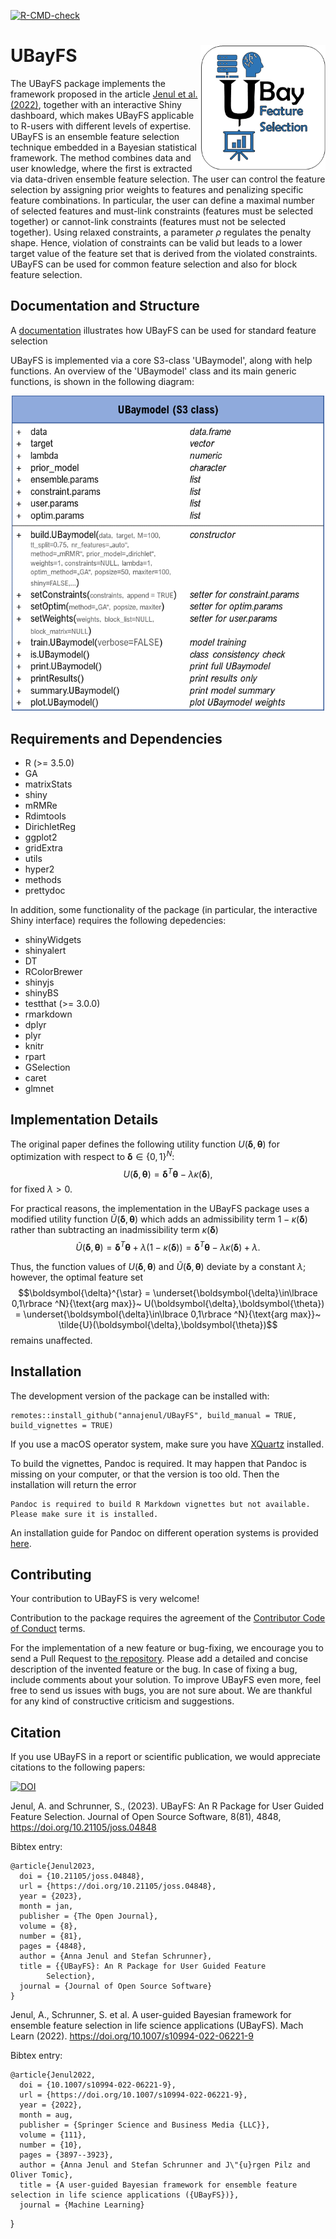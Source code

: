 
<!-- badges: start -->
  [![R-CMD-check](https://github.com/annajenul/UBayFS/actions/workflows/R-CMD-check.yaml/badge.svg)](https://github.com/annajenul/UBayFS/actions/workflows/R-CMD-check.yaml)
<!-- badges: end -->


# UBayFS <img src="vignettes/logo.png" align="right" width="200"/>



The UBayFS package implements the framework proposed in the article [Jenul et al. (2022)](https://link.springer.com/article/10.1007/s10994-022-06221-9), together with an interactive Shiny dashboard, which makes UBayFS applicable to R-users with different levels of expertise. UBayFS is an ensemble feature selection technique embedded in a Bayesian statistical framework. The method combines data and user knowledge, where the first is extracted via data-driven ensemble feature selection. The user can control the feature selection by assigning prior weights to features and penalizing specific feature combinations. In particular, the user can define a maximal number of selected features and must-link constraints (features must be selected together) or cannot-link constraints (features must not be selected together). Using relaxed constraints, a parameter $\rho$ regulates the penalty shape. Hence, violation of constraints can be valid but leads to a lower target value of the feature set that is derived from the violated constraints. UBayFS can be used for common feature selection and also for block feature selection.

Documentation and Structure
---------------------------

A [documentation](https://annajenul.github.io/UBayFS/) illustrates how UBayFS can be used for standard feature selection 

UBayFS is implemented via a core S3-class 'UBaymodel', along with help functions. An overview of the 'UBaymodel' class and its main generic functions, is shown in the following diagram:

<p align="center">
	<img src="vignettes/UBay_UML.png" width="500"/>
</p>

Requirements and Dependencies
-----------------------------

- R (>= 3.5.0)
- GA
- matrixStats
- shiny
- mRMRe
- Rdimtools
- DirichletReg
- ggplot2
- gridExtra
- utils
- hyper2
- methods
- prettydoc


In addition, some functionality of the package (in particular, the interactive Shiny interface) requires the following depedencies:

- shinyWidgets
- shinyalert
- DT
- RColorBrewer
- shinyjs
- shinyBS
- testthat (>= 3.0.0)
- rmarkdown
- dplyr
- plyr
- knitr
- rpart
- GSelection
- caret
- glmnet

Implementation Details
----------------------
The original paper defines the following utility function $U(\boldsymbol{\delta},\boldsymbol{\theta})$ for optimization with respect to $\boldsymbol{\delta}\in \lbrace 0,1\rbrace ^N$:
$$U(\boldsymbol{\delta},\boldsymbol{\theta}) = \boldsymbol{\delta}^T \boldsymbol{\theta}-\lambda \kappa(\boldsymbol{\delta}), $$
for fixed $\lambda>0$.


For practical reasons, the implementation in the UBayFS package uses a modified utility function $\tilde{U}(\boldsymbol{\delta},\boldsymbol{\theta})$ which adds an admissibility term $1-\kappa(\boldsymbol{\delta})$ rather than subtracting an inadmissibility term $\kappa(\boldsymbol{\delta})$
$$\tilde{U}(\boldsymbol{\delta},\boldsymbol{\theta}) = \boldsymbol{\delta}^T \boldsymbol{\theta}+\lambda (1-\kappa(\boldsymbol{\delta})) = \boldsymbol{\delta}^T \boldsymbol{\theta}-\lambda \kappa(\boldsymbol{\delta}) +\lambda.$$

Thus, the function values of $U(\boldsymbol{\delta},\boldsymbol{\theta})$ and $\tilde{U}(\boldsymbol{\delta},\boldsymbol{\theta})$ deviate by a constant $\lambda$; however, the optimal feature set $$\boldsymbol{\delta}^{\star} = \underset{\boldsymbol{\delta}\in\lbrace 0,1\rbrace ^N}{\text{arg max}}~ U(\boldsymbol{\delta},\boldsymbol{\theta}) = \underset{\boldsymbol{\delta}\in\lbrace 0,1\rbrace ^N}{\text{arg max}}~ \tilde{U}(\boldsymbol{\delta},\boldsymbol{\theta})$$ remains unaffected.


Installation
------------
The development version of the package can be installed with:

    remotes::install_github("annajenul/UBayFS", build_manual = TRUE, build_vignettes = TRUE)

If you use a macOS operator system, make sure you have [XQuartz](https://www.xquartz.org/) installed.

To build the vignettes, Pandoc is required. It may happen that Pandoc is missing on your computer, or that the version is too old. Then the installation will return the error
    
    
    Pandoc is required to build R Markdown vignettes but not available. Please make sure it is installed.
    
An installation guide for Pandoc on different operation systems is provided [here](https://pandoc.org/installing.html).

Contributing
------------
Your contribution to UBayFS is very welcome! 

Contribution to the package requires the agreement of the [Contributor Code of Conduct](https://github.com/annajenul/UBayFS/blob/master/CODE_OF_CONDUCT.md) terms.

For the implementation of a new feature or bug-fixing, we encourage you to send a Pull Request to [the repository](https://github.com/annajenul/UBayFS). Please add a detailed and concise description of the invented feature or the bug. In case of fixing a bug, include comments about your solution. To improve UBayFS even more, feel free to send us issues with bugs, you are not sure about. We are thankful for any kind of constructive criticism and suggestions.

Citation
------------
If you use UBayFS in a report or scientific publication, we would appreciate citations to the following papers:

[![DOI](https://joss.theoj.org/papers/10.21105/joss.04848/status.svg)](https://doi.org/10.21105/joss.04848)


Jenul, A. and Schrunner, S., (2023). UBayFS: An R Package for User Guided Feature Selection. Journal of Open Source Software, 8(81), 4848, https://doi.org/10.21105/joss.04848

Bibtex entry:

	@article{Jenul2023,
	  doi = {10.21105/joss.04848},
	  url = {https://doi.org/10.21105/joss.04848},
	  year = {2023},
	  month = jan,
	  publisher = {The Open Journal},
	  volume = {8},
	  number = {81},
	  pages = {4848},
	  author = {Anna Jenul and Stefan Schrunner},
	  title = {{UBayFS}: An R Package for User Guided Feature
			Selection},
	  journal = {Journal of Open Source Software}
	}

Jenul, A., Schrunner, S. et al. A user-guided Bayesian framework for ensemble feature selection in life science applications (UBayFS). Mach Learn (2022). https://doi.org/10.1007/s10994-022-06221-9

Bibtex entry:

	@article{Jenul2022,
	  doi = {10.1007/s10994-022-06221-9},
	  url = {https://doi.org/10.1007/s10994-022-06221-9},
	  year = {2022},
	  month = aug,
	  publisher = {Springer Science and Business Media {LLC}},
	  volume = {111},
	  number = {10},
	  pages = {3897--3923},
	  author = {Anna Jenul and Stefan Schrunner and J\"{u}rgen Pilz and Oliver Tomic},
	  title = {A user-guided Bayesian framework for ensemble feature selection in life science applications ({UBayFS})},
	  journal = {Machine Learning}
}
